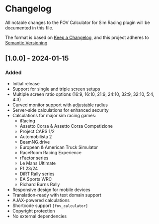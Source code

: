 # Changelog

All notable changes to the FOV Calculator for Sim Racing plugin will be documented in this file.

The format is based on [Keep a Changelog](https://keepachangelog.com/en/1.0.0/),
and this project adheres to [Semantic Versioning](https://semver.org/spec/v2.0.0.html).

## [1.0.0] - 2024-01-15

### Added
- Initial release
- Support for single and triple screen setups
- Multiple screen ratio options (16:9, 16:10, 21:9, 24:10, 32:9, 32:10, 5:4, 4:3)
- Curved monitor support with adjustable radius
- Server-side calculations for enhanced security
- Calculations for major sim racing games:
  - iRacing
  - Assetto Corsa & Assetto Corsa Competizione
  - Project CARS 1/2
  - Automobilista 2
  - BeamNG.drive
  - European & American Truck Simulator
  - RaceRoom Racing Experience
  - rFactor series
  - Le Mans Ultimate
  - F1 23/24
  - DiRT Rally series
  - EA Sports WRC
  - Richard Burns Rally
- Responsive design for mobile devices
- Translation-ready with text domain support
- AJAX-powered calculations
- Shortcode support `[fov_calculator]`
- Copyright protection
- No external dependencies